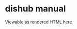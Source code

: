 # dishub manual
Viewable as rendered HTML [here](https://cdn.rawgit.com/nabijaczleweli/dishub/man/dishub.1.html)
